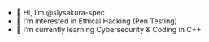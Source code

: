 - 👋 Hi, I’m @slysakura-spec
- 👀 I’m interested in Ethical Hacking (Pen Testing)
- 🌱 I’m currently learning Cybersecurity & Coding in C++

<!---
slysakura-spec/slysakura-spec is a ✨ special ✨ repository because its `README.md` (this file) appears on your GitHub profile.
You can click the Preview link to take a look at your changes.
--->

